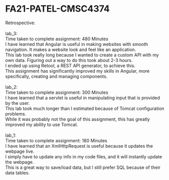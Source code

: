 # FA21-PATEL-CMSC4374

Retrospective:<br /><br />
    lab_3: <br />
        Time taken to complete assignment: 480 Minutes <br />
        I have learned that Angular is useful in making websites with smooth navigation. It makes a website look and feel like an application. <br />
        This lab took really long because I wanted to create a custom API with my own data. Figuring out a way to do this took about 2-3 hours. <br />
        I ended up using Retool, a REST API generator, to achieve this. <br />
        This assignment has significantly improved my skills in Angular, more specifically, creating and managing components.  <br /> <br />
    lab_2: <br />
        Time taken to complete assignment: 300 Minutes <br />
        I have learned that a servlet is useful in manipulating input that is provided by the user. <br />
        This lab took much longer than I estimated because of Tomcat configuration problems. <br />
        While it was probably not the goal of this assignment, this has greatly improved my ability to use Tomcat. <br /> <br />
    lab_1: <br />
        Time taken to complete assignment: 180 Minutes <br />
        I have learned that an XmlHttpRequest is useful because it updates the webpage live. <br />
        I simply have to update any info in my code files, and it will instantly update the webpage. <br />
        This is a great way to save/load data, but I still prefer SQL because of their data tables. <br />
        
